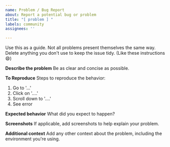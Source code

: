 ```yaml
---
name: Problem / Bug Report
about: Report a potential bug or problem
title: "[ problem ] "
labels: community
assignees: ''

---
```


Use this as a guide. Not all problems present themselves the same way. Delete anything you don't use to keep the issue tidy. (Like these instructions 😄)

**Describe the problem**
Be as clear and concise as possible.

**To Reproduce**
Steps to reproduce the behavior:
1. Go to '...'
2. Click on '....'
3. Scroll down to '....'
4. See error

**Expected behavior**
What did you expect to happen?

**Screenshots**
If applicable, add screenshots to help explain your problem.

**Additional context**
Add any other context about the problem, including the environment you're using.
